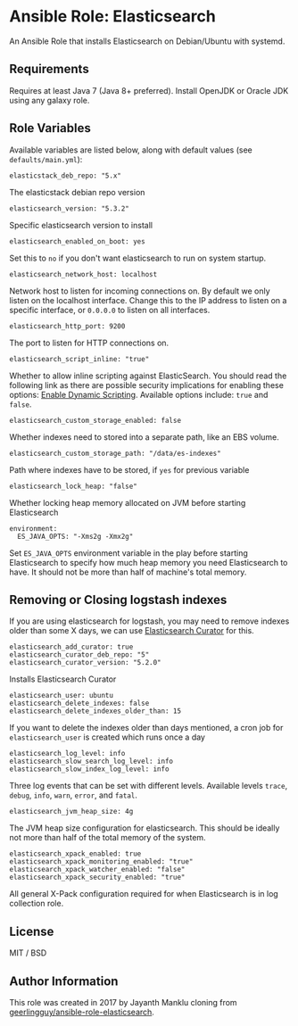 # Ansible Role: Elasticsearch

An Ansible Role that installs Elasticsearch on Debian/Ubuntu with systemd.

## Requirements

Requires at least Java 7 (Java 8+ preferred). Install OpenJDK or Oracle JDK using any galaxy role.

## Role Variables

Available variables are listed below, along with default values (see `defaults/main.yml`):

    elasticstack_deb_repo: "5.x"

The elasticstack debian repo version

    elasticsearch_version: "5.3.2"

Specific elasticsearch version to install

    elasticsearch_enabled_on_boot: yes

Set this to `no` if you don't want elasticsearch to run on system startup.

    elasticsearch_network_host: localhost

Network host to listen for incoming connections on. By default we only listen on the localhost interface. Change this to the IP address to listen on a specific interface, or `0.0.0.0` to listen on all interfaces.

    elasticsearch_http_port: 9200

The port to listen for HTTP connections on.

    elasticsearch_script_inline: "true"

Whether to allow inline scripting against ElasticSearch. You should read the following link as there are possible security implications for enabling these options: [Enable Dynamic Scripting](https://www.elastic.co/guide/en/elasticsearch/reference/current/modules-scripting-security.html). Available options include: `true` and `false`.

    elasticsearch_custom_storage_enabled: false

Whether indexes need to stored into a separate path, like an EBS volume.

    elasticsearch_custom_storage_path: "/data/es-indexes"

Path where indexes have to be stored, if `yes` for previous variable

    elasticsearch_lock_heap: "false"

Whether locking heap memory allocated on JVM before starting Elasticsearch

    environment:
      ES_JAVA_OPTS: "-Xms2g -Xmx2g"

Set `ES_JAVA_OPTS` environment variable in the play before starting Elasticsearch to specify how much heap memory you need Elasticsearch to have. It should not be more than half of machine's total memory.

## Removing or Closing logstash indexes

If you are using elasticsearch for logstash, you may need to remove indexes older than some X days, we can use [Elasticsearch Curator](https://www.elastic.co/guide/en/elasticsearch/client/curator/5.2/index.html) for this.

    elasticsearch_add_curator: true
    elasticsearch_curator_deb_repo: "5"
    elasticsearch_curator_version: "5.2.0"

Installs Elasticsearch Curator

    elasticsearch_user: ubuntu
    elasticsearch_delete_indexes: false
    elasticsearch_delete_indexes_older_than: 15

If you want to delete the indexes older than days mentioned, a cron job for `elasticsearch_user` is created which runs once a day

    elasticsearch_log_level: info
    elasticsearch_slow_search_log_level: info
    elasticsearch_slow_index_log_level: info

Three log events that can be set with different levels. Available levels `trace`, `debug`, `info`, `warn`, `error`, and `fatal`.

    elasticsearch_jvm_heap_size: 4g

The JVM heap size configuration for elasticsearch. This should be ideally not more than half of the total memory of the system.

    elasticsearch_xpack_enabled: true
    elasticsearch_xpack_monitoring_enabled: "true"
    elasticsearch_xpack_watcher_enabled: "false"
    elasticsearch_xpack_security_enabled: "true"

All general X-Pack configuration required for when Elasticsearch is in log collection role.

## License

MIT / BSD

## Author Information

This role was created in 2017 by Jayanth Manklu cloning from [geerlingguy/ansible-role-elasticsearch](https://github.com/geerlingguy/ansible-role-elasticsearch).
